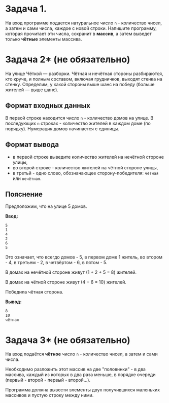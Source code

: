 # Задача 1.

На вход программе подается натуральное число `n` - количество чисел, а затем и сами числа, каждое с новой строки. Напишите программу, которая прочитает эти числа, сохранит в **массив**, а затем выведет только **чётные** элементы массива.

# Задача 2* (не обязательно)

На улице Чёткой — разборки. Чётная и нечётная стороны разбираются, кто круче, и полным составом, включая грудничков, выходят стенка на стенку. Определим, у какой стороны выше шанс на победу (больше жителей — выше шанс).

## Формат входных данных
В первой строке находится число `n` - количество домов на улице. В последующих `n` строках - количество жителей в каждом доме (по порядку). Нумерация домов начинается с единицы.

## Формат вывода
- в первой строке выведите количество жителей на нечётной стороне улицы,
- во второй строке - количество жителей на чётной стороне улицы,
- в третьй - одно слово, обозначающее сторону-победителя: `чётная` или `нечётная`.

## Пояснение
Предположим, что на улице 5 домов.

**Ввод:**
```
5
1
4
2
6
5
```
Это означает, что всегдо домов - 5, в первом доме 1 житель, во втором - 4, в третьем - 2, в четвёртом - 6, в пятом - 5.

В домах на нечётной стороне живут (1 + 2 + 5 = 8) жителей.

В домах на чётной стороне живут (4 + 6 = 10) жителей.

Победила чётная сторона.

**Вывод:**
```
8
10
чётная
```

# Задача 3* (не обязательно)

На вход подаётся **чётное** число `n` - количество чисел, а затем и сами числа.

Необходимо разложить этот массив на две "половинки" - в два массива, каждый из которых в два раза меньше, в порядке очереди (первый - второй - первый - второй...).

Программа должна вывести элементы двух получившихся маленьких массивов и пустую строку между ними.
